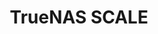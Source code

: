 ---
title: "TrueNAS SCALE"
linkTitle: "SCALE"
description: "SCALE content will be added soon!"
weight: 6
type: docs
---
